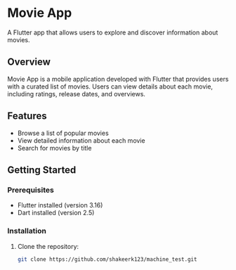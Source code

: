 

# Movie App

A Flutter app that allows users to explore and discover information about movies.


## Overview

Movie App is a mobile application developed with Flutter that provides users with a curated list of movies. Users can view details about each movie, including ratings, release dates, and overviews.

## Features

- Browse a list of popular movies
- View detailed information about each movie
- Search for movies by title


## Getting Started

### Prerequisites

- Flutter installed (version 3.16)
- Dart installed (version 2.5)

### Installation

1. Clone the repository:

   ```bash
   git clone https://github.com/shakeerk123/machine_test.git
